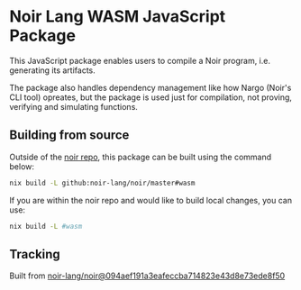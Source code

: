 # Noir Lang WASM JavaScript Package

This JavaScript package enables users to compile a Noir program, i.e. generating its artifacts.

The package also handles dependency management like how Nargo (Noir's CLI tool) opreates, but the package is used just for compilation, not proving, verifying and simulating functions.

## Building from source

Outside of the [noir repo](https://github.com/noir-lang/noir), this package can be built using the command below:

```bash
nix build -L github:noir-lang/noir/master#wasm
```

If you are within the noir repo and would like to build local changes, you can use:

```bash
nix build -L #wasm
```

## Tracking
Built from [noir-lang/noir@094aef191a3eafeccba714823e43d8e73ede8f50](https://github.com/noir-lang/noir/tree/094aef191a3eafeccba714823e43d8e73ede8f50)
